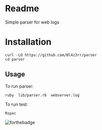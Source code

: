 # Readme

Simple parser for web logs

# Installation

```
curl -LO https://github.com/Bl4z3rr/parser
cd parser
```

## Usage
To run parser:
```
ruby  lib/parser.rb  webserver.log
```

To run test:

```
Rspec
```

![forthebadge](https://forthebadge.com/images/badges/made-with-ruby.svg)
